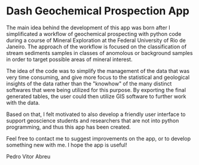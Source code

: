 # Dash Geochemical Prospection App

The main idea behind the development of this app was born after I simplificated a workflow of geochemical prospecting with python code during a course of Mineral Exploration at the Federal University of Rio de Janeiro. The approach of the workflow is focused on the classification of stream sediments samples in classes of anomolous or background samples in order to target possible areas of mineral interest.

The idea of the code was to simplify the management of the data that was very time consuming, and give more focus to the statistical and geological insights of the data rather than the "knowhow" of the many distinct softwares that were being utilized for this purpose. By exporting the final generated tables, the user could then utilize GIS software to further work with the data.

Based on that, I felt motivated to also develop a friendly user interface to support geoscience students and researchers that are not into python programming, and thus this app has been created.

Feel free to contact me to suggest improvements on the app, or to develop something new with me. I hope the app is useful!

Pedro Vitor Abreu
